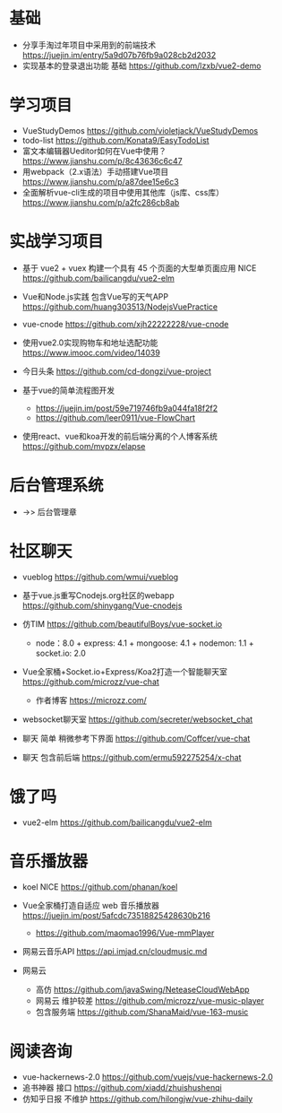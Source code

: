 # 基础

- 分享手淘过年项目中采用到的前端技术 <https://juejin.im/entry/5a9d07b76fb9a028cb2d2032>
- 实现基本的登录退出功能 基础 <https://github.com/lzxb/vue2-demo>

# 学习项目

- VueStudyDemos <https://github.com/violetjack/VueStudyDemos>
- todo-list <https://github.com/Konata9/EasyTodoList>
- 富文本编辑器Ueditor如何在Vue中使用？ <https://www.jianshu.com/p/8c43636c6c47>
- 用webpack（2.x语法）手动搭建Vue项目 <https://www.jianshu.com/p/a87dee15e6c3>
- 全面解析vue-cli生成的项目中使用其他库（js库、css库）<https://www.jianshu.com/p/a2fc286cb8ab>


# 实战学习项目

- 基于 vue2 + vuex 构建一个具有 45 个页面的大型单页面应用 NICE <https://github.com/bailicangdu/vue2-elm>
- Vue和Node.js实践 包含Vue写的天气APP <https://github.com/huang303513/NodejsVuePractice>
- vue-cnode <https://github.com/xjh22222228/vue-cnode>
- 使用vue2.0实现购物车和地址选配功能 <https://www.imooc.com/video/14039>
- 今日头条 <https://github.com/cd-dongzi/vue-project>
- 基于vue的简单流程图开发

  - <https://juejin.im/post/59e719746fb9a044fa18f2f2>
  - <https://github.com/leer0911/vue-FlowChart>

- 使用react、vue和koa开发的前后端分离的个人博客系统 <https://github.com/mvpzx/elapse>

# 后台管理系统

- ->> 后台管理章

# 社区聊天

- vueblog https://github.com/wmui/vueblog
- 基于vue.js重写Cnodejs.org社区的webapp <https://github.com/shinygang/Vue-cnodejs>
- 仿TIM <https://github.com/beautifulBoys/vue-socket.io>

  - node：8.0 + express: 4.1 + mongoose: 4.1 + nodemon: 1.1 + socket.io: 2.0

- Vue全家桶+Socket.io+Express/Koa2打造一个智能聊天室 <https://github.com/microzz/vue-chat>

  - 作者博客 <https://microzz.com/>

- websocket聊天室 <https://github.com/secreter/websocket_chat>

- 聊天 简单 稍微参考下界面 <https://github.com/Coffcer/vue-chat>

- 聊天 包含前后端 <https://github.com/ermu592275254/x-chat>

# 饿了吗

- vue2-elm https://github.com/bailicangdu/vue2-elm

# 音乐播放器

- koel NICE https://github.com/phanan/koel
- Vue全家桶打造自适应 web 音乐播放器 https://juejin.im/post/5afcdc73518825428630b216
  - https://github.com/maomao1996/Vue-mmPlayer
- 网易云音乐API <https://api.imjad.cn/cloudmusic.md>
- 网易云

  - 高仿 <https://github.com/javaSwing/NeteaseCloudWebApp>
  - 网易云 维护较差 <https://github.com/microzz/vue-music-player>
  - 包含服务端 <https://github.com/ShanaMaid/vue-163-music>

# 阅读咨询

- vue-hackernews-2.0 https://github.com/vuejs/vue-hackernews-2.0
- 追书神器 接口 <https://github.com/xiadd/zhuishushenqi>
- 仿知乎日报 不维护 <https://github.com/hilongjw/vue-zhihu-daily>
